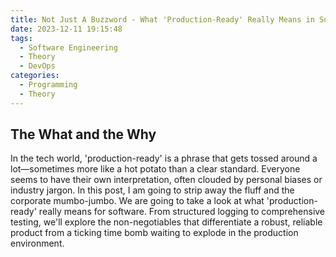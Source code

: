 ```yaml
---
title: Not Just A Buzzword - What 'Production-Ready' Really Means in Software
date: 2023-12-11 19:15:48
tags:
  - Software Engineering
  - Theory
  - DevOps
categories:
  - Programming
  - Theory
---
```


## The What and the Why

In the tech world, 'production-ready' is a phrase that gets tossed around a lot—sometimes more like a hot potato than a clear standard. Everyone seems to have their own interpretation, often clouded by personal biases or industry jargon. In this post, I am going to strip away the fluff and the corporate mumbo-jumbo. We are going to take a look at what 'production-ready' really means for software. From structured logging to comprehensive testing, we'll explore the non-negotiables that differentiate a robust, reliable product from a ticking time bomb waiting to explode in the production environment.

